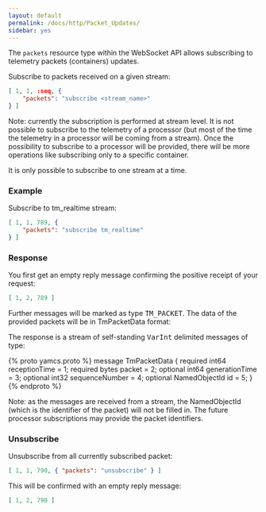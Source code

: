 ```yaml
---
layout: default
permalink: /docs/http/Packet_Updates/
sidebar: yes
---
```

The `packets` resource type within the WebSocket API allows subscribing to telemetry packets (containers) updates. 

Subscribe to packets received on a given stream:

```json
[ 1, 1, :seq, {
    "packets": "subscribe <stream_name>"    
} ]
```
Note: currently the subscription is performed at stream level. It is not possible to subscribe to the telemetry of a processor (but most of the time the telemetry in a processor will be coming from a stream).
Once the possibility to subscribe to a processor will be provided, there will be more operations like subscribing only to a specific container.

It is only possible to subscribe to one stream at a time.

### Example

Subscribe to tm_realtime stream:

```json
[ 1, 1, 789, {
    "packets": "subscribe tm_realtime"    
} ]
```

### Response

You first get an empty reply message confirming the positive receipt of your request:

```json
[ 1, 2, 789 ]
```
    
Further messages will be marked as type <tt>TM_PACKET</tt>. The data of the provided packets will be in TmPacketData format:

The response is a stream of self-standing <tt>VarInt</tt> delimited messages of type:

{% proto yamcs.proto %}
message TmPacketData {
  required int64 receptionTime = 1;
  required bytes packet = 2;
  optional int64 generationTime = 3;
  optional int32 sequenceNumber = 4;
  optional NamedObjectId id = 5;
}
{% endproto %}

Note: as the messages are received from a stream, the NamedObjectId (which is the identifier of the packet) will not be filled in. The future processor subscriptions may provide the packet identifiers.

### Unsubscribe

Unsubscribe from all currently subscribed packet:

```json
[ 1, 1, 790, { "packets": "unsubscribe" } ]
```

This will be confirmed with an empty reply message:

```json
[ 1, 2, 790 ]
```
